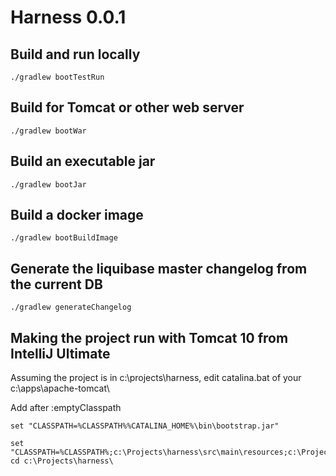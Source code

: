 # Harness 0.0.1

## Build and run locally

```
./gradlew bootTestRun
```

## Build for Tomcat or other web server

```
./gradlew bootWar
```

## Build an executable jar

```
./gradlew bootJar
```

## Build a docker image

```
./gradlew bootBuildImage
```

## Generate the liquibase master changelog from the current DB

```
./gradlew generateChangelog
```

## Making the project run with Tomcat 10 from IntelliJ Ultimate

Assuming the project is in c:\projects\harness, edit catalina.bat of your c:\apps\apache-tomcat\

Add after :emptyClasspath

```
set "CLASSPATH=%CLASSPATH%%CATALINA_HOME%\bin\bootstrap.jar"

set "CLASSPATH=%CLASSPATH%;c:\Projects\harness\src\main\resources;c:\Projects\harness\src\main\resources\templates;c:\Projects\harness;c:\Projects\harness\src\main"
cd c:\Projects\harness\
```

